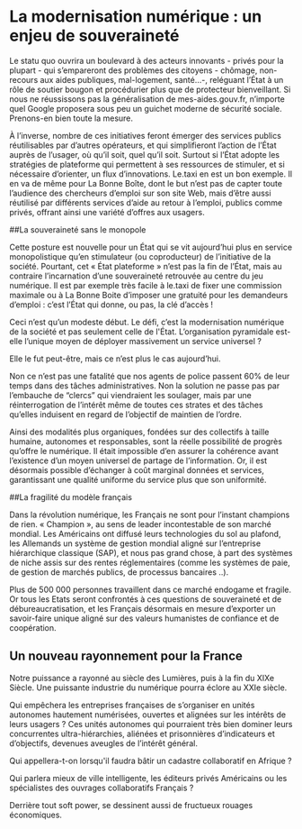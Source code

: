 # La modernisation numérique : un enjeu de souveraineté

Le statu quo ouvrira un boulevard à des acteurs innovants - privés pour la plupart - qui s’empareront des problèmes des citoyens - chômage, non-recours aux aides publiques, mal-logement, santé…-, reléguant l’État à un rôle de soutier bougon et procédurier plus que de protecteur bienveillant. Si nous ne réussissons pas la généralisation de mes-aides.gouv.fr, n’importe quel Google proposera sous peu un guichet moderne de sécurité sociale. Prenons-en bien toute la mesure.

<!--more-->
 
À l’inverse, nombre de ces initiatives feront émerger des services publics réutilisables par d’autres opérateurs, et qui simplifieront l’action de l’État auprès de l’usager, où qu’il soit, quel qu’il soit. Surtout si l’État adopte les stratégies de plateforme qui permettent à ses ressources de stimuler, et si nécessaire d’orienter, un flux d’innovations. Le.taxi en est un bon exemple. Il en va de même pour La Bonne Boîte, dont le but n’est pas de capter toute l’audience des chercheurs d’emploi sur son site Web, mais d’être aussi réutilisé par différents services d’aide au retour à l’emploi, publics comme privés, offrant ainsi une variété d’offres aux usagers.

##La souveraineté sans le monopole

Cette posture est nouvelle pour un État qui se vit aujourd’hui plus en service monopolistique qu’en stimulateur (ou coproducteur) de l’initiative de la société. Pourtant, cet « État plateforme » n’est pas la fin de l’État, mais au contraire l’incarnation d’une souveraineté retrouvée au centre du jeu numérique. Il est par exemple très facile à le.taxi de fixer une commission maximale ou à La Bonne Boite d’imposer une gratuité pour les demandeurs d’emploi : c’est l’État qui donne, ou pas, la clé d’accès ! 

Ceci n’est qu’un modeste début. Le défi, c’est la modernisation numérique de la société et pas seulement celle de l'État. L’organisation pyramidale est-elle l’unique moyen de déployer massivement un service universel ?

Elle le fut peut-être, mais ce n’est plus le cas aujourd’hui.

Non ce n’est pas une fatalité que nos agents de police passent 60% de leur temps dans des tâches administratives. Non la solution ne passe pas par l’embauche de “clercs” qui viendraient les soulager, mais par une réinterrogation de l’intérêt même de toutes ces strates et des tâches qu’elles induisent en regard de l’objectif de maintien de l’ordre.

Ainsi des modalités plus organiques, fondées sur des collectifs à taille humaine, autonomes et responsables, sont la réelle possibilité de progrès qu’offre le numérique. Il était impossible d’en assurer la cohérence avant l’existence d’un moyen universel de partage de l’information. Or, il est désormais possible d’échanger à coût marginal données et services, garantissant une qualité uniforme du service plus que son uniformité.

##La fragilité du modèle français

Dans la révolution numérique, les Français ne sont pour l’instant champions de rien. « Champion », au sens de leader incontestable de son marché mondial. Les Américains ont diffusé leurs technologies du sol au plafond, les Allemands un système de gestion mondial aligné sur l’entreprise hiérarchique classique (SAP), et nous pas grand chose, à part des systèmes de niche assis sur des rentes réglementaires (comme les systèmes de paie, de gestion de marchés publics, de processus bancaires ..).

Plus de 500 000 personnes travaillent dans ce marché endogame et fragile. Or tous les Etats seront confrontés à ces questions de souveraineté et de débureaucratisation, et les Français désormais en mesure d’exporter un savoir-faire unique aligné sur des valeurs humanistes de confiance et de coopération.

## Un nouveau rayonnement pour la France
Notre puissance a rayonné au siècle des Lumières, puis à la fin du XIXe Siècle. Une puissante industrie du numérique pourra éclore au XXIe siècle.

Qui empêchera les entreprises françaises de s’organiser en unités autonomes hautement numérisées, ouvertes et alignées sur les intérêts de leurs usagers ? Ces unités autonomes qui pourraient très bien dominer leurs concurrentes ultra-hiérarchies, aliénées et prisonnières d’indicateurs et d’objectifs, devenues aveugles de l’intérêt général.

Qui appellera-t-on lorsqu'il faudra bâtir un cadastre collaboratif en Afrique ?

Qui parlera mieux de ville intelligente, les éditeurs privés Américains ou les spécialistes des ouvrages collaboratifs Français ?

Derrière tout soft power, se dessinent aussi de fructueux rouages économiques.
